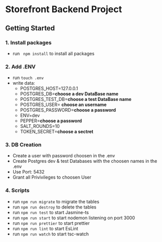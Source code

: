 # Storefront Backend Project

## Getting Started

### 1. Install packages

- run ` npm install` to install all packages

### 2. Add .ENV

- run `touch .env`
- write data:
  - POSTGRES_HOST=127.0.0.1
  - POSTGRES_DB=**choose a dev DataBase name**
  - POSTGRES_TEST_DB=**choose a test DataBase name**
  - POSTGRES_USER= **choose an username**
  - POSTGRES_PASSWORD=**choose a password**
  - ENV=dev
  - PEPPER=**choose a password**
  - SALT_ROUNDS=10
  - TOKEN_SECRET=**choose a sectret**

### 3. DB Creation

- Create a user with password choosen in the .env
- Create Postgres dev & test Databases with the choosen names in the .env
- Use Port: 5432
- Grant all Privivileges to choosen User

### 4. Scripts

- run `npm run migrate` to migrate the tables
- run `npm run destroy` to delete the tables
- run `npm run test` to start Jasmine-ts
- run `npm run start` to start nodemon listening on port 3000
- run `npm run prettier` to start prettier
- run `npm run lint` to start EsLint
- run `npm run watch` to start tsc-watch
